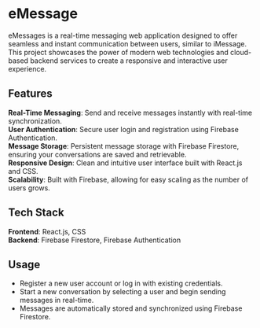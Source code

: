 # eMessage
eMessages is a real-time messaging web application designed to offer seamless and instant communication between users, similar to iMessage. This project showcases the power of modern web technologies and cloud-based backend services to create a responsive and interactive user experience.

## Features
**Real-Time Messaging**: Send and receive messages instantly with real-time synchronization.  
**User Authentication**: Secure user login and registration using Firebase Authentication.  
**Message Storage**: Persistent message storage with Firebase Firestore, ensuring your conversations are saved and retrievable.  
**Responsive Design**: Clean and intuitive user interface built with React.js and CSS.  
**Scalability**: Built with Firebase, allowing for easy scaling as the number of users grows.  

## Tech Stack
**Frontend**: React.js, CSS  
**Backend**: Firebase Firestore, Firebase Authentication

## Usage
- Register a new user account or log in with existing credentials.
- Start a new conversation by selecting a user and begin sending messages in real-time.
- Messages are automatically stored and synchronized using Firebase Firestore.
